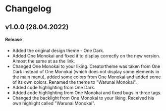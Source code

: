 # Changelog
<!--
## vX.X.X (DATE)

#### Bug Fixes:
- [# XXX](https : / / github . com / XXX) DESCRIPTION

#### Invalid Fixed:
- [# XXX](https : / / github . com / XXX) DESCRIPTION

#### Documenting:
- [# XXX](https : / / github . com / XXX) DESCRIPTION

#### Duplicating:
- [# XXX](https : / / github . com / XXX) DESCRIPTION

#### Enhancements:
- [# XXX](https : / / github . com / XXX) DESCRIPTION

---

## vX.X.X (DATE)

#### Bug Fixes:
- [# XXX](https : / / github . com / XXX) DESCRIPTION

#### Invalid Fixed:
- [# XXX](https : / / github . com / XXX) DESCRIPTION

#### Documenting:
- [# XXX](https : / / github . com / XXX) DESCRIPTION

#### Duplicating:
- [# XXX](https : / / github . com / XXX) DESCRIPTION

#### Enhancements:
- [# XXX](https : / / github . com / XXX) DESCRIPTION

---
-->
## v1.0.0 (28.04.2022)

#### Release
- Added the original design theme - One Dark.
- Added One Monokai and fixed it to display correctly on the new version. Almost the same at as the link.
- Changed One Monokai to your liking. Creatortheme was taken from One Dark instead of One Monokai (which does not display some elements in the main menu), added some colors from One Monokai and added some of its own colors. Renamed the theme to "Warunai Monokai".
- Added code highlighting from One Dark.
- Added code highlighting from One Monokai and fixed bugs in three tags.
- Changed the backlight from One Monokai to your liking. Received his own highlight called "Warunai Monokai".
